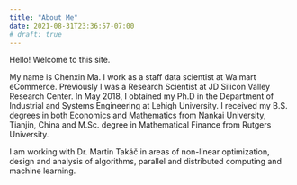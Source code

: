 ```yaml
---
title: "About Me"
date: 2021-08-31T23:36:57-07:00
# draft: true
---
```


Hello! Welcome to this site. 

My name is Chenxin Ma. I work as a staff data scientist at Walmart eCommerce. Previously I was a Research Scientist at JD Silicon Valley Research Center. In May 2018, I obtained my Ph.D in the Department of Industrial and Systems Engineering at Lehigh University. I received my B.S. degrees in both Economics and Mathematics from Nankai University, Tianjin, China and M.Sc. degree in Mathematical Finance from Rutgers University.

I am working with Dr. Martin Takáč in areas of non-linear optimization, design and analysis of algorithms, parallel and distributed computing and machine learning.

 
